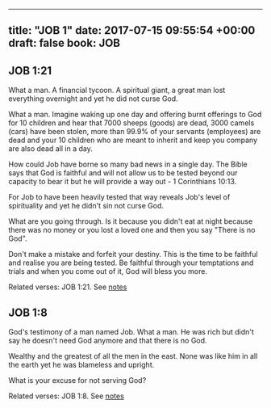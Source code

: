 
---
title: "JOB 1"
date: 2017-07-15 09:55:54 +00:00
draft: false
book: JOB
---

## JOB 1:21

What a man. A financial tycoon. A spiritual giant, a great man lost everything overnight and yet he did not curse God.

What a man. Imagine waking up one day and offering burnt offerings to God for 10 children and hear that 7000 sheeps (goods) are dead, 3000 camels (cars) have been stolen, more than 99.9% of your servants (employees) are dead and your 10 children who are meant to inherit and keep you company are also dead all in a day.


How could Job have borne so many bad news in a single day. The Bible says that God is faithful and will not allow us to be tested beyond our capacity to bear it but he will provide a way out - 1 Corinthians 10:13.

For Job to have been heavily tested that way reveals Job's level of spirituality and yet he didn't sin not curse God.

What are you going through. Is it because you didn't eat at night because there was no money or you lost a loved one and then you say "There is no God".

Don't make a mistake and forfeit your destiny. This is the time to be faithful and realise you are being tested. Be faithful through your temptations and trials and when you come out of it, God will bless you more.

Related verses: JOB 1:21. See [notes](https://my.bible.com/notes/2679795807339405492)


## JOB 1:8

God's testimony of a man named Job. What a man. He was rich but didn't say he doesn't need God anymore and that there is no God.


Wealthy and the greatest of all the men in the east. None was like him in all the earth yet he was blameless and upright.

What is your excuse for not serving God?

Related verses: JOB 1:8. See [notes](https://my.bible.com/notes/2679780416047276191)

